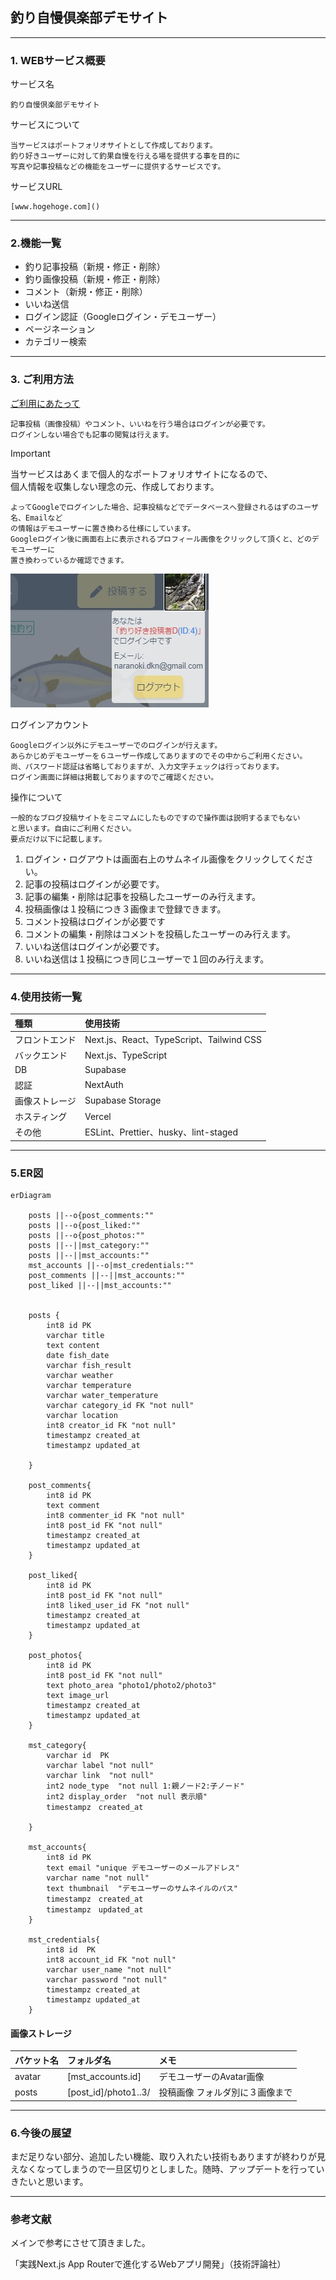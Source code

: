 ## 釣り自慢倶楽部デモサイト

---

### 1. WEBサービス概要

サービス名

    釣り自慢倶楽部デモサイト

サービスについて

    当サービスはポートフォリオサイトとして作成しております。
    釣り好きユーザーに対して釣果自慢を行える場を提供する事を目的に
    写真や記事投稿などの機能をユーザーに提供するサービスです。

サービスURL

    [www.hogehoge.com]()

---
### 2.機能一覧

- 釣り記事投稿（新規・修正・削除）
- 釣り画像投稿（新規・修正・削除）
- コメント（新規・修正・削除）
- いいね送信
- ログイン認証（Googleログイン・デモユーザー）
- ページネーション
- カテゴリー検索

---

### 3. ご利用方法

<u>ご利用にあたって</u>

    記事投稿（画像投稿）やコメント、いいねを行う場合はログインが必要です。
    ログインしない場合でも記事の閲覧は行えます。

> [!IMPORTANT]
> 当サービスはあくまで個人的なポートフォリオサイトになるので、  
> 個人情報を収集しない理念の元、作成しております。

    よってGoogleでログインした場合、記事投稿などでデータベースへ登録されるはずのユーザ名、Emailなど
    の情報はデモユーザーに置き換わる仕様にしています。
    Googleログイン後に画面右上に表示されるプロフィール画像をクリックして頂くと、どのデモユーザーに
    置き換わっているか確認できます。

![プロフィール画像](https://github.com/styamada-dkn/fishing_app_1/blob/main/public/readme_image/readme_Fishing_1.jpg)

ログインアカウント

    Googleログイン以外にデモユーザーでのログインが行えます。
    あらかじめデモユーザーを６ユーザー作成してありますのでその中からご利用ください。
    尚、パスワード認証は省略しておりますが、入力文字チェックは行っております。
    ログイン画面に詳細は掲載しておりますのでご確認ください。

操作について

    一般的なブログ投稿サイトをミニマムにしたものですので操作面は説明するまでもない
    と思います。自由にご利用ください。
    要点だけ以下に記載します。

1. ログイン・ログアウトは画面右上のサムネイル画像をクリックしてください。
1. 記事の投稿はログインが必要です。
1. 記事の編集・削除は記事を投稿したユーザーのみ行えます。
1. 投稿画像は１投稿につき３画像まで登録できます。
1. コメント投稿はログインが必要です
1. コメントの編集・削除はコメントを投稿したユーザーのみ行えます。
1. いいね送信はログインが必要です。
1. いいね送信は１投稿につき同じユーザーで１回のみ行えます。

---
### 4.使用技術一覧

| 種類           | 使用技術                                 |
| :------------- | :--------------------------------------- |
| フロントエンド | Next.js、React、TypeScript、Tailwind CSS |
| バックエンド   | Next.js、TypeScript                      |
| DB             | Supabase                                 |
| 認証           | NextAuth                                 |
| 画像ストレージ | Supabase Storage                         |
| ホスティング   | Vercel                                   |
| その他         | ESLint、Prettier、husky、lint-staged     |

---

### 5.ER図

```mermaid
erDiagram

    posts ||--o{post_comments:""
    posts ||--o{post_liked:""
    posts ||--o{post_photos:""
    posts ||--||mst_category:""
    posts ||--||mst_accounts:""
    mst_accounts ||--o|mst_credentials:""
    post_comments ||--||mst_accounts:""
    post_liked ||--||mst_accounts:""


    posts {
        int8 id PK
        varchar title
        text content
        date fish_date
        varchar fish_result
        varchar weather
        varchar temperature
        varchar water_temperature
        varchar category_id FK "not null"
        varchar location
        int8 creator_id FK "not null"
        timestampz created_at
        timestampz updated_at

    }

    post_comments{
        int8 id	PK
        text comment
        int8 commenter_id FK "not null"
        int8 post_id FK	"not null"
        timestampz created_at
        timestampz updated_at
    }

    post_liked{
        int8 id	PK
        int8 post_id FK "not null"
        int8 liked_user_id FK "not null"
        timestampz created_at
        timestampz updated_at
    }

    post_photos{
        int8 id	PK
        int8 post_id FK	"not null"
        text photo_area "photo1/photo2/photo3"
        text image_url
        timestampz created_at
        timestampz updated_at
    }

    mst_category{
        varchar id	PK
        varchar label "not null"
        varchar link  "not null"
        int2 node_type	"not null 1:親ノード2:子ノード"
        int2 display_order	"not null 表示順"
        timestampz　created_at
        
    }

    mst_accounts{
        int8 id PK
        text email "unique デモユーザーのメールアドレス"
        varchar name "not null"
        text thumbnail	"デモユーザーのサムネイルのパス"
        timestampz　created_at
        timestampz　updated_at
    }

    mst_credentials{
        int8 id	 PK
        int8 account_id FK "not null"
        varchar user_name "not null"
        varchar password "not null"
        timestampz created_at
        timestampz updated_at
    }

```

#### 画像ストレージ

|バケット名 | フォルダ名 |メモ|  
|:----|:---- |:---- |
|avatar| [mst_accounts.id] |デモユーザーのAvatar画像|
|posts| [post_id]/photo1..3/ |投稿画像  フォルダ別に３画像まで|


---

### 6.今後の展望
まだ足りない部分、追加したい機能、取り入れたい技術もありますが終わりが見えなくなってしまうので一旦区切りとしました。随時、アップデートを行っていきたいと思います。

---

### 参考文献
メインで参考にさせて頂きました。  

「実践Next.js App Routerで進化するWebアプリ開発」（技術評論社）

